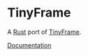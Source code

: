 # TinyFrame
A [Rust](https://www.rust-lang.org) port of [TinyFrame](https://github.com/MightyPork/TinyFrame).

[Documentation](https://cpsdqs.github.io/tinyframe-rs)

